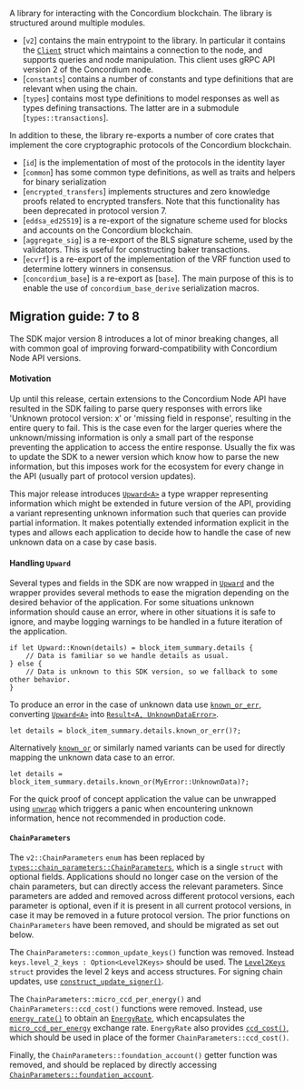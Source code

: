 A library for interacting with the Concordium blockchain. The library is structured around multiple modules.

- [`v2`] contains the main entrypoint to the library.
  In particular it contains the [`Client`](v2::Client) struct which maintains a connection to the node, and supports queries and node manipulation.
  This client uses gRPC API version 2 of the Concordium node.
- [`constants`] contains a number of constants and type definitions that are
  relevant when using the chain.
- [`types`] contains most type definitions to model responses as well as
  types defining transactions.
  The latter are in a submodule [`types::transactions`].

In addition to these, the library re-exports a number of core crates that implement the core cryptographic protocols of the Concordium blockchain.

- [`id`] is the implementation of most of the protocols in the identity layer
- [`common`] has some common type definitions, as well as traits and helpers for binary serialization
- [`encrypted_transfers`] implements structures and zero knowledge proofs related to encrypted transfers. Note that this functionality has been deprecated in protocol version 7.
- [`eddsa_ed25519`] is a re-export of the signature scheme used for blocks and accounts on the Concordium blockchain.
- [`aggregate_sig`] is a re-export of the BLS signature scheme, used by the validators. This is useful for constructing baker transactions.
- [`ecvrf`] is a re-export of the implementation of the VRF function used to determine lottery winners in consensus.
- [`concordium_base`] is a re-export as [`base`]. The main purpose of this is to enable the use of `concordium_base_derive` serialization macros.

## Migration guide: 7 to 8

The SDK major version 8 introduces a lot of minor breaking changes, all with common goal of improving forward-compatibility with Concordium Node API versions.

#### Motivation

Up until this release, certain extensions to the Concordium Node API have resulted in the SDK failing to parse query responses with errors like 'Unknown protocol version: x' or 'missing field in response', resulting in the entire query to fail.
This is the case even for the larger queries where the unknown/missing information is only a small part of the response preventing the application to access the entire response.
Usually the fix was to update the SDK to a newer version which know how to parse the new information, but this imposes work for the ecosystem for every change in the API (usually part of protocol version updates).

This major release introduces [`Upward<A>`] a type wrapper representing information which might be extended in future version of the API, providing a variant representing unknown information such that queries can provide partial information.
It makes potentially extended information explicit in the types and allows each application to decide how to handle the case of new unknown data on a case by case basis.

#### Handling `Upward`

Several types and fields in the SDK are now wrapped in [`Upward`] and the wrapper provides several methods to ease the migration depending on the desired behavior of the application.
For some situations unknown information should cause an error, where in other situations it is safe to ignore, and maybe logging warnings to be handled in a future iteration of the application.

```rust,no_compile
if let Upward::Known(details) = block_item_summary.details {
    // Data is familiar so we handle details as usual.
} else {
    // Data is unknown to this SDK version, so we fallback to some other behavior.
}
```

To produce an error in the case of unknown data use [`known_or_err`], converting [`Upward<A>`] into [`Result<A, UnknownDataError>`](v2::upward::UnknownDataError).

```rust,no_compile
let details = block_item_summary.details.known_or_err()?;
```

Alternatively [`known_or`] or similarly named variants can be used for directly mapping the unknown data case to an error.

```rust,no_compile
let details = block_item_summary.details.known_or(MyError::UnknownData)?;
```

For the quick proof of concept application the value can be unwrapped using [`unwrap`] which triggers a panic when encountering unknown information, hence not recommended in production code.

[`Upward<A>`]: v2::Upward
[`Upward`]: v2::Upward
[`known_or_err`]: v2::Upward::known_or_err
[`known_or`]: v2::Upward::known_or
[`unwrap`]: v2::Upward::unwrap

#### `ChainParameters`

The `v2::ChainParameters` `enum` has been replaced by [`types::chain_parameters::ChainParameters`](types::chain_parameters::ChainParameters), which is a single `struct` with optional fields.
Applications should no longer case on the version of the chain parameters, but can directly access the relevant parameters.
Since parameters are added and removed across different protocol versions, each parameter is optional, even if it is present in all current protocol versions, in case it may be removed in a future protocol version.
The prior functions on `ChainParameters` have been removed, and should be migrated as set out below.

The `ChainParameters::common_update_keys()` function was removed.
Instead `keys.level_2_keys : Option<Level2Keys>` should be used.
The [`Level2Keys`](types::chain_parameters::Level2Keys) `struct` provides the level 2 keys and access structures.
For signing chain updates, use [`construct_update_signer()`](types::chain_parameters::Level2Keys::construct_update_signer).

The `ChainParameters::micro_ccd_per_energy()` and `ChainParameters::ccd_cost()` functions were removed.
Instead, use [`energy_rate()`](types::chain_parameters::ChainParameters::energy_rate) to obtain an [`EnergyRate`](types::chain_parameters::EnergyRate), which encapsulates the [`micro_ccd_per_energy`](types::chain_parameters::EnergyRate::micro_ccd_per_energy) exchange rate.
`EnergyRate` also provides [`ccd_cost()`](types::chain_parameters::EnergyRate::ccd_cost), which should be used in place of the former `ChainParameters::ccd_cost()`.

Finally, the `ChainParameters::foundation_account()` getter function was removed, and should be replaced by directly accessing [`ChainParameters::foundation_account`](types::chain_parameters::ChainParameters::foundation_account).